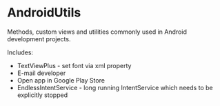 AndroidUtils
============

Methods, custom views and utilities commonly used in Android development projects.

Includes:
  - TextViewPlus - set font via xml property
  - E-mail developer
  - Open app in Google Play Store
  - EndlessIntentService - long running IntentService which needs to be explicitly stopped
